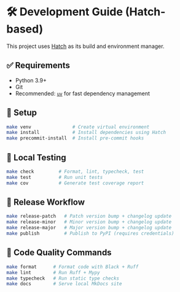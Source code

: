 # 🛠️ Development Guide (Hatch-based)

This project uses [Hatch](https://hatch.pypa.io/) as its build and environment manager.

## ✅ Requirements

- Python 3.9+
- Git
- Recommended: [`uv`](https://github.com/astral-sh/uv) for fast dependency management

## 🚀 Setup

```bash
make venv               # Create virtual environment
make install            # Install dependencies using Hatch
make precommit-install  # Install pre-commit hooks
```

## 🧪 Local Testing

```bash
make check         # Format, lint, typecheck, test
make test          # Run unit tests
make cov           # Generate test coverage report
```

## 🚢 Release Workflow

```bash
make release-patch   # Patch version bump + changelog update
make release-minor   # Minor version bump + changelog update
make release-major   # Major version bump + changelog update
make publish         # Publish to PyPI (requires credentials)
```

## 🧹 Code Quality Commands

```bash
make format      # Format code with Black + Ruff
make lint        # Run Ruff + Mypy
make typecheck   # Run static type checks
make docs        # Serve local MkDocs site
```
